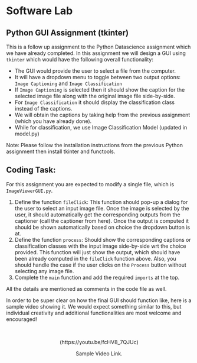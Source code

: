 # Software Lab 

## Python GUI Assignment (tkinter)

This is a follow up assignment to the Python Datascience assignment which we have already completed. In this assignment we will design a GUI using `tkinter` which would have the following overall functionality:

* The GUI would provide the user to select a file from the computer.
* It will have a dropdown menu to toggle between two output options: `Image Captioning` and `Image Classification`
* If `Image Captioning` is selected then it should show the caption for the selected image file along with the original image file side-by-side.
* For `Image Classification` it should display the classification class instead of the captions.
* We will obtain the captions by taking help from the previous assignment (which you have already done).
* While for classification, we use Image Classification Model (updated in model.py)

Note: Please follow the installation instructions from the previous Python assignment then install tkinter and functools.

## Coding Task:

For this assignment you are expected to modify a single file, which is `ImageViewerGUI.py`.

1. Define the function `fileClick`: This function should pop-up a dialog for the user to select an input image file. Once the image is selected by the user, it should automatically get the corresponding outputs from the captioner (call the captioner from here). Once the output is computed it should be shown automatically based on choice the dropdown button is at.
2. Define the function `process`: Should show the corresponding captions or classification classes with the input image side-by-side wrt the choice provided. This function will just show the output, which should have been already computed in the `fileClick` function above. Also, you should handle the case if the user clicks on the `Process` button without selecting any image file.
3. Complete the `main` function and add the required `imports` at the top.

All the details are mentioned as comments in the code file as well.

In order to be super clear on how the final GUI should function like, here is a sample video showing it. We would expect something similar to this, but individual creativity and additional functionalities are most welcome and encouraged!

&nbsp;
<p align="center">
(https://youtu.be/fcHV8_7QJUc)
</p>
<p align="center">
Sample Video Link. </p>
&nbsp;

